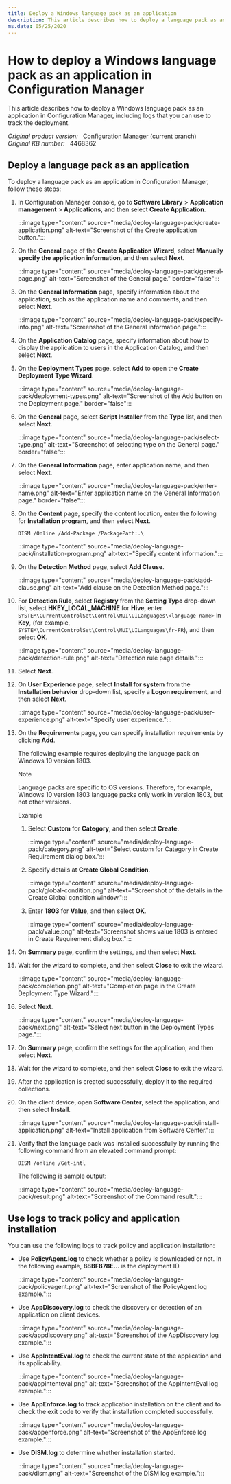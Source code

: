```yaml
---
title: Deploy a Windows language pack as an application
description: This article describes how to deploy a language pack as an application in Configuration Manager, including logs that you can use to track the deployment.
ms.date: 05/25/2020
---
```

# How to deploy a Windows language pack as an application in Configuration Manager

This article describes how to deploy a Windows language pack as an application in Configuration Manager, including logs that you can use to track the deployment.

_Original product version:_ &nbsp; Configuration Manager (current branch)  
_Original KB number:_ &nbsp; 4468362

## Deploy a language pack as an application

To deploy a language pack as an application in Configuration Manager, follow these steps:

1. In Configuration Manager console, go to **Software Library** > **Application management** > **Applications**, and then select **Create Application**.

    :::image type="content" source="media/deploy-language-pack/create-application.png" alt-text="Screenshot of the Create application button.":::

2. On the **General** page of the **Create Application Wizard**, select **Manually specify the application information**, and then select **Next**.

    :::image type="content" source="media/deploy-language-pack/general-page.png" alt-text="Screenshot of the General page." border="false":::

3. On the **General Information** page, specify information about the application, such as the application name and comments, and then select **Next**.

    :::image type="content" source="media/deploy-language-pack/specify-info.png" alt-text="Screenshot of the General information page.":::

4. On the **Application Catalog** page, specify information about how to display the application to users in the Application Catalog, and then select **Next**.
5. On the **Deployment Types** page, select **Add** to open the **Create Deployment Type Wizard**.

    :::image type="content" source="media/deploy-language-pack/deployment-types.png" alt-text="Screenshot of the Add button on the Deployment page." border="false":::

6. On the **General** page, select **Script Installer** from the **Type** list, and then select **Next**.

    :::image type="content" source="media/deploy-language-pack/select-type.png" alt-text="Screenshot of selecting type on the General page." border="false":::

7. On the **General Information** page, enter application name, and then select **Next**.

    :::image type="content" source="media/deploy-language-pack/enter-name.png" alt-text="Enter application name on the General Information page." border="false":::

8. On the **Content** page, specify the content location, enter the following for **Installation program**, and then select **Next**.

    `DISM /Online /Add-Package /PackagePath:.\`

    :::image type="content" source="media/deploy-language-pack/installation-program.png" alt-text="Specify content information.":::

9. On the **Detection Method** page, select **Add Clause**.

    :::image type="content" source="media/deploy-language-pack/add-clause.png" alt-text="Add clause on the Detection Method page.":::

10. For **Detection Rule**, select **Registry** from the **Setting Type** drop-down list, select **HKEY_LOCAL_MACHINE** for **Hive**, enter `SYSTEM\CurrentControlSet\Control\MUI\UILanguages\<language name>` in **Key**, (for example, `SYSTEM\CurrentControlSet\Control\MUI\UILanguages\fr-FR`), and then select **OK**.

    :::image type="content" source="media/deploy-language-pack/detection-rule.png" alt-text="Detection rule page details.":::

11. Select **Next**.
12. On **User Experience** page, select **Install for system** from the **Installation behavior** drop-down list, specify a **Logon requirement**, and then select **Next**.

    :::image type="content" source="media/deploy-language-pack/user-experience.png" alt-text="Specify user experience.":::

13. On the **Requirements** page, you can specify installation requirements by clicking **Add**.

    The following example requires deploying the language pack on Windows 10 version 1803.

    > [!NOTE]
    > Language packs are specific to OS versions. Therefore, for example, Windows 10 version 1803 language packs only work in version 1803, but not other versions.  

    Example

    1. Select **Custom** for **Category**, and then select **Create**.

        :::image type="content" source="media/deploy-language-pack/category.png" alt-text="Select custom for Category in Create Requirement dialog box.":::

    2. Specify details at **Create Global Condition**.

        :::image type="content" source="media/deploy-language-pack/global-condition.png" alt-text="Screenshot of the details in the Create Global condition window.":::

    3. Enter **1803** for **Value**, and then select **OK**.

        :::image type="content" source="media/deploy-language-pack/value.png" alt-text="Screenshot shows value 1803 is entered in Create Requirement dialog box.":::

14. On **Summary** page, confirm the settings, and then select **Next**.
15. Wait for the wizard to complete, and then select **Close** to exit the wizard.

    :::image type="content" source="media/deploy-language-pack/completion.png" alt-text="Completion page in the Create Deployment Type Wizard.":::

16. Select **Next**.

    :::image type="content" source="media/deploy-language-pack/next.png" alt-text="Select next button in the Deployment Types page.":::

17. On **Summary** page, confirm the settings for the application, and then select **Next**.
18. Wait for the wizard to complete, and then select **Close** to exit the wizard.
19. After the application is created successfully, deploy it to the required collections.
20. On the client device, open **Software Center**, select the application, and then select **Install**.

    :::image type="content" source="media/deploy-language-pack/install-application.png" alt-text="Install application from Software Center.":::

21. Verify that the language pack was installed successfully by running the following command from an elevated command prompt:

    ```console
    DISM /online /Get-intl
    ```

    The following is sample output:

    :::image type="content" source="media/deploy-language-pack/result.png" alt-text="Screenshot of the Command result.":::

## Use logs to track policy and application installation

You can use the following logs to track policy and application installation:

- Use **PolicyAgent.log** to check whether a policy is downloaded or not. In the following example, **88BF878E...** is the deployment ID.

    :::image type="content" source="media/deploy-language-pack/policyagent.png" alt-text="Screenshot of the PolicyAgent log example.":::

- Use **AppDiscovery.log** to check the discovery or detection of an application on client devices.

    :::image type="content" source="media/deploy-language-pack/appdiscovery.png" alt-text="Screenshot of the AppDiscovery log example.":::

- Use **AppIntentEval.log** to check the current state of the application and its applicability.

    :::image type="content" source="media/deploy-language-pack/appintenteval.png" alt-text="Screenshot of the AppIntentEval log example.":::

- Use **AppEnforce.log** to track application installation on the client and to check the exit code to verify that installation completed successfully.

    :::image type="content" source="media/deploy-language-pack/appenforce.png" alt-text="Screenshot of the AppEnforce log example.":::

- Use **DISM.log** to determine whether installation started.

    :::image type="content" source="media/deploy-language-pack/dism.png" alt-text="Screenshot of the DISM log example.":::
